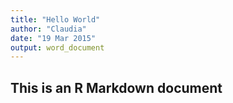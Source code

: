 ```yaml
---
title: "Hello World"
author: "Claudia"
date: "19 Mar 2015"
output: word_document
---
```


## This is an R Markdown document

